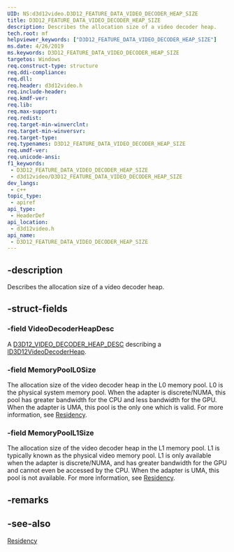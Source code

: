 ```yaml
---
UID: NS:d3d12video.D3D12_FEATURE_DATA_VIDEO_DECODER_HEAP_SIZE
title: D3D12_FEATURE_DATA_VIDEO_DECODER_HEAP_SIZE
description: Describes the allocation size of a video decoder heap.
tech.root: mf
helpviewer_keywords: ["D3D12_FEATURE_DATA_VIDEO_DECODER_HEAP_SIZE"]
ms.date: 4/26/2019
ms.keywords: D3D12_FEATURE_DATA_VIDEO_DECODER_HEAP_SIZE
targetos: Windows
req.construct-type: structure
req.ddi-compliance: 
req.dll: 
req.header: d3d12video.h
req.include-header: 
req.kmdf-ver: 
req.lib: 
req.max-support: 
req.redist: 
req.target-min-winverclnt: 
req.target-min-winversvr: 
req.target-type: 
req.typenames: D3D12_FEATURE_DATA_VIDEO_DECODER_HEAP_SIZE
req.umdf-ver: 
req.unicode-ansi: 
f1_keywords:
 - D3D12_FEATURE_DATA_VIDEO_DECODER_HEAP_SIZE
 - d3d12video/D3D12_FEATURE_DATA_VIDEO_DECODER_HEAP_SIZE
dev_langs:
 - c++
topic_type:
 - apiref
api_type:
 - HeaderDef
api_location:
 - d3d12video.h
api_name:
 - D3D12_FEATURE_DATA_VIDEO_DECODER_HEAP_SIZE
---
```


## -description

Describes the allocation size of a video decoder heap.

## -struct-fields

### -field VideoDecoderHeapDesc

A [D3D12_VIDEO_DECODER_HEAP_DESC](ns-d3d12video-d3d12_video_decoder_heap_desc.md) describing a [ID3D12VideoDecoderHeap](nn-d3d12video-id3d12videodecoderheap.md).

### -field MemoryPoolL0Size

The allocation size of the video decoder heap in the L0 memory pool. L0 is the physical system memory pool. When the adapter is discrete/NUMA, this pool has greater bandwidth for the CPU and less bandwidth for the GPU. When the adapter is UMA, this pool is the only one which is valid. For more information, see [Residency](/windows/win32/direct3d12/residency).

### -field MemoryPoolL1Size

The allocation size of the video decoder heap in the L1 memory pool. L1 is typically known as the physical video memory pool. L1 is only available when the adapter is discrete/NUMA, and has greater bandwidth for the GPU and cannot even be accessed by the CPU. When the adapter is UMA, this pool is not available. For more information, see [Residency](/windows/win32/direct3d12/residency).

## -remarks

## -see-also

[Residency](/windows/win32/direct3d12/residency)

